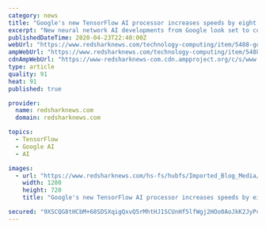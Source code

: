 ```yaml
---
category: news
title: "Google's new TensorFlow AI processor increases speeds by eight times"
excerpt: "New neural network AI developments from Google look set to completely revolutionise hardware. The world of computer hardware has been in something of a funk for some time. That's a deeply unwelcome, and somewhat depressing, situation for those of us who worked (or played Doom) through the white heat of the 1990s, a period when Moore's law was ..."
publishedDateTime: 2020-04-23T22:40:00Z
webUrl: "https://www.redsharknews.com/technology-computing/item/5488-google-s-new-tensorflow-ai-processor-increases-speeds-by-eight-times"
ampWebUrl: "https://www.redsharknews.com/technology-computing/item/5488-google-s-new-tensorflow-ai-processor-increases-speeds-by-eight-times?hs_amp=true"
cdnAmpWebUrl: "https://www-redsharknews-com.cdn.ampproject.org/c/s/www.redsharknews.com/technology-computing/item/5488-google-s-new-tensorflow-ai-processor-increases-speeds-by-eight-times?hs_amp=true"
type: article
quality: 91
heat: 91
published: true

provider:
  name: redsharknews.com
  domain: redsharknews.com

topics:
  - TensorFlow
  - Google AI
  - AI

images:
  - url: "https://www.redsharknews.com/hs-fs/hubfs/Imported_Blog_Media/58ae20e9f6cee7ffa44f98dc80bfb545-1.jpg?width=1280&height=720&name=58ae20e9f6cee7ffa44f98dc80bfb545-1.jpg"
    width: 1280
    height: 720
    title: "Google's new TensorFlow AI processor increases speeds by eight times"

secured: "9XSCQG8tHCbM+68SDSXqigQxvQ5rMhtHJ1SCUnHf5lfWgj2HOo0AoJkK2JyPcHLPtPYX2xqw27/DfnbBrUdm4nxu6bwmiNSW5HL7mJAG+CtzXN5W0RGxQfwDUNPjl2/MMlvrij63g/O2zlV3q5rfZgoT6AKGQ9oG0JgR7ouUSuAAAQ38GFvpJUO5++g0t8i1rjBIbbtTvumUk3msv92lj96une77usw83iFwXT07/HSn9xC2oErf4ZuRY5qrhbIQglWDzjZosC10CJrq3jr2VHID8AviIAnZABcMD6tyjoNlpIu3YFRaxsH2bDOLY1ns;Xzwrne0FpPqody6D8pxOXw=="
---
```


